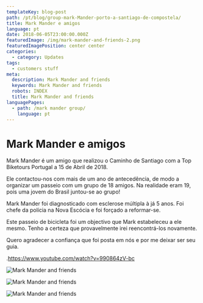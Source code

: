 ```yaml
---
templateKey: blog-post
path: /pt/blog/group-mark-Mander-porto-a-santiago-de-compostela/
title: Mark Mander e amigos
language: pt
date: 2018-06-05T23:00:00.000Z
featuredImage: /img/mark-mander-and-friends-2.png
featuredImagePosition: center center
categories:
  - category: Updates
tags:
  - customers stuff
meta:
  description: Mark Mander and friends
  keywords: Mark Mander and friends
  robots: INDEX
  title: Mark Mander and friends
languagePages:
  - path: /mark mander group/
    language: pt
---
```

# **Mark Mander e amigos**

Mark Mander é um amigo que realizou o Caminho de Santiago com a Top Biketours Portugal a 15 de Abril de 2018.

Ele contactou-nos com mais de um ano de antecedência, de modo a organizar um passeio com um grupo de 18 amigos. Na realidade eram 19, pois uma jovem do Brasil juntou-se ao grupo!

Mark Mander foi diagnosticado com esclerose múltipla à já 5 anos. Foi chefe da polícia na Nova Escócia e foi forçado a reformar-se.

Este passeio de bicicleta foi um objectivo que Mark estabeleceu a ele mesmo. Tenho a certeza que provavelmente irei reencontrá-los novamente.

Quero agradecer a confiança que foi posta em nós e por me deixar ser seu guia.

.<https://www.youtube.com/watch?v=990864zV-bc>

![Mark Mander and friends](/img/mark-mander-and-friends-3.png "Mark Mander and friends")

![Mark Mander and friends](/img/mark-mander-and-friends.png "Mark Mander and friends")

![Mark Mander and friends](/img/mark-mander-and-friends-2.png "Mark Mander and friends")
